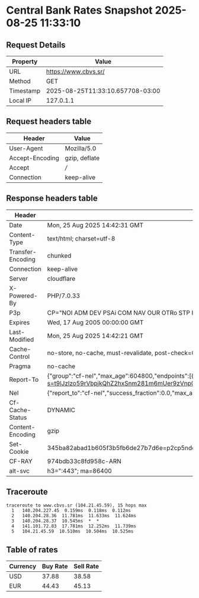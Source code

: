 # Central Bank Rates Snapshot 2025-08-25 11:33:10
## Request Details

| Property | Value |
|----------|-------|
| URL | https://www.cbvs.sr/ |
| Method | GET |
| Timestamp | 2025-08-25T11:33:10.657708-03:00 |
| Local IP | 127.0.1.1 |
    
## Request headers table

| Header | Value |
|--------|-------|
| User-Agent | Mozilla/5.0 |
| Accept-Encoding | gzip, deflate |
| Accept | */* |
| Connection | keep-alive |

    
## Response headers table
| Header | Value |
|--------|-------|
| Date | Mon, 25 Aug 2025 14:42:31 GMT |
| Content-Type | text/html; charset=utf-8 |
| Transfer-Encoding | chunked |
| Connection | keep-alive |
| Server | cloudflare |
| X-Powered-By | PHP/7.0.33 |
| P3p | CP="NOI ADM DEV PSAi COM NAV OUR OTRo STP IND DEM" |
| Expires | Wed, 17 Aug 2005 00:00:00 GMT |
| Last-Modified | Mon, 25 Aug 2025 14:42:21 GMT |
| Cache-Control | no-store, no-cache, must-revalidate, post-check=0, pre-check=0 |
| Pragma | no-cache |
| Report-To | {"group":"cf-nel","max_age":604800,"endpoints":[{"url":"https://a.nel.cloudflare.com/report/v4?s=t9lJzlzo59rVbpjkQhZ2hxSnm281m6mUer9zVnp07f4swcQuZ2MI2beKVfhi3685xFu6iMvsTi%2BwFS%2Flf3%2B4ciXSeVzzh%2BTwvpKL"}]} |
| Nel | {"report_to":"cf-nel","success_fraction":0.0,"max_age":604800} |
| Cf-Cache-Status | DYNAMIC |
| Content-Encoding | gzip |
| Set-Cookie | 345ba82abad1b605f3b5fb6de27b7d6e=p2cp5ndd29d4pjcrnnmlgs71p0; HttpOnly; Path=/ |
| CF-RAY | 974bdb33c8fd958c-ARN |
| alt-svc | h3=":443"; ma=86400 |

## Traceroute 

```
traceroute to www.cbvs.sr (104.21.45.59), 15 hops max
  1   140.204.227.45  0.159ms  0.118ms  0.112ms 
  2   140.204.28.36  11.781ms  11.633ms  11.624ms 
  3   140.204.28.37  10.545ms  *  * 
  4   141.101.72.83  17.781ms  12.252ms  11.739ms 
  5   104.21.45.59  10.510ms  10.504ms  10.525ms 

```

## Table of rates

| Currency | Buy Rate | Sell Rate |
|----------|----------|-----------|
| USD | 37.88 | 38.58 |
| EUR | 44.43 | 45.13 |
